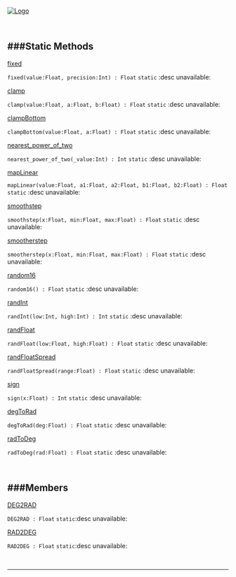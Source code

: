 
[![Logo](http://luxeengine.com/images/logo.png)](index.html)




&nbsp;   

<a class="lift" name="StaticMethods" ></a>
###Static Methods   
---
<a class="lift" name="fixed" href="#fixed">fixed</a>

```fixed(value:Float, precision:Int) : Float```
<span class="small_desc_flat"> `static` :desc unavailable: </span>   

<a class="lift" name="clamp" href="#clamp">clamp</a>

```clamp(value:Float, a:Float, b:Float) : Float```
<span class="small_desc_flat"> `static` :desc unavailable: </span>   

<a class="lift" name="clampBottom" href="#clampBottom">clampBottom</a>

```clampBottom(value:Float, a:Float) : Float```
<span class="small_desc_flat"> `static` :desc unavailable: </span>   

<a class="lift" name="nearest_power_of_two" href="#nearest_power_of_two">nearest_power_of_two</a>

```nearest_power_of_two(_value:Int) : Int```
<span class="small_desc_flat"> `static` :desc unavailable: </span>   

<a class="lift" name="mapLinear" href="#mapLinear">mapLinear</a>

```mapLinear(value:Float, a1:Float, a2:Float, b1:Float, b2:Float) : Float```
<span class="small_desc_flat"> `static` :desc unavailable: </span>   

<a class="lift" name="smoothstep" href="#smoothstep">smoothstep</a>

```smoothstep(x:Float, min:Float, max:Float) : Float```
<span class="small_desc_flat"> `static` :desc unavailable: </span>   

<a class="lift" name="smootherstep" href="#smootherstep">smootherstep</a>

```smootherstep(x:Float, min:Float, max:Float) : Float```
<span class="small_desc_flat"> `static` :desc unavailable: </span>   

<a class="lift" name="random16" href="#random16">random16</a>

```random16() : Float```
<span class="small_desc_flat"> `static` :desc unavailable: </span>   

<a class="lift" name="randInt" href="#randInt">randInt</a>

```randInt(low:Int, high:Int) : Int```
<span class="small_desc_flat"> `static` :desc unavailable: </span>   

<a class="lift" name="randFloat" href="#randFloat">randFloat</a>

```randFloat(low:Float, high:Float) : Float```
<span class="small_desc_flat"> `static` :desc unavailable: </span>   

<a class="lift" name="randFloatSpread" href="#randFloatSpread">randFloatSpread</a>

```randFloatSpread(range:Float) : Float```
<span class="small_desc_flat"> `static` :desc unavailable: </span>   

<a class="lift" name="sign" href="#sign">sign</a>

```sign(x:Float) : Int```
<span class="small_desc_flat"> `static` :desc unavailable: </span>   

<a class="lift" name="degToRad" href="#degToRad">degToRad</a>

```degToRad(deg:Float) : Float```
<span class="small_desc_flat"> `static` :desc unavailable: </span>   

<a class="lift" name="radToDeg" href="#radToDeg">radToDeg</a>

```radToDeg(rad:Float) : Float```
<span class="small_desc_flat"> `static` :desc unavailable: </span>   

&nbsp;   

<a class="lift" name="Members" ></a>
###Members   
---
<a class="lift" name="DEG2RAD" href="#DEG2RAD">DEG2RAD</a>

```DEG2RAD : Float```
<span class="small_desc_flat"> `static`:desc unavailable: </span>   

<a class="lift" name="RAD2DEG" href="#RAD2DEG">RAD2DEG</a>

```RAD2DEG : Float```
<span class="small_desc_flat"> `static`:desc unavailable: </span>   



&nbsp;
&nbsp;
&nbsp;

---  


&nbsp;   
&nbsp;   